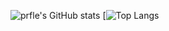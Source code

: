 ![prfle's GitHub stats](https://github-readme-stats.vercel.app/api?username=prfle&show_icons=true&theme=radical)
[![Top Langs](https://github-readme-stats.vercel.app/api/top-langs/?username=prfle&layout=compact&theme=radical)

